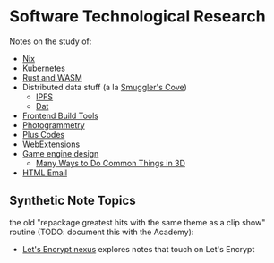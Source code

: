# Software Technological Research

Notes on the study of:

- [Nix](945eed3f-350f-4460-95b7-a96ca5e5cd6d.md)
- [Kubernetes](f7ab56ca-06db-4c96-808f-4d0b0ee47819.md)
- [Rust and WASM](a0efb9a5-5ec8-4ced-8c1b-6b6a338277ce.md)
- Distributed data stuff (a la [Smuggler's Cove](58d3072a-0670-4bc3-9db2-fca214ca725e.md))
  - [IPFS](24079268-feb1-43bd-93ae-daff3da9062e.md)
  - [Dat](435af1fd-1d1c-42b6-a591-bfa12141c031.md)
- [Frontend Build Tools](961948fd-a768-4664-81c8-e85043c6bffa.md)
- [Photogrammetry](706a83cf-d2e9-43eb-8e02-dfccf4feddf8.md)
- [Plus Codes](d6275afb-9e9f-47a3-9a8a-338ddf870ccd.md)
- [WebExtensions](34349df2-97b4-4095-8df4-d37056211e46.md)
- [Game engine design](51ac772b-2ac7-4f9e-a836-0d6460b132d2.md)
  - [Many Ways to Do Common Things in 3D](5f910a50-494d-47a1-afce-0845d0d9c1a1.md)
- [HTML Email](d30a8fbd-034e-4292-acdc-60218cc19e7e.md)

## Synthetic Note Topics

the old "repackage greatest hits with the same theme as a clip show" routine (TODO: document this with the Academy):

- [Let's Encrypt nexus](4ea48809-1a9d-42b6-aebc-22902d831c24.md) explores notes that touch on Let's Encrypt
